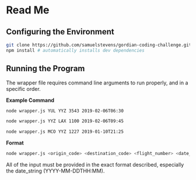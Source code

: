 # Read Me

## Configuring the Environment

```bash
git clone https://github.com/samuelstevens/gordian-coding-challenge.git
npm install # automatically installs dev dependencies
```

## Running the Program

The wrapper file requires command line arguments to run properly, and in a specific order.

**Example Command**

```bash
node wrapper.js YUL YYZ 3543 2019-02-06T06:30

node wrapper.js YYZ LAX 1100 2019-02-06T09:45

node wrapper.js MCO YYZ 1227 2019-01-10T21:25
```

**Format**

```bash
node wrapper.js <origin_code> <destination_code> <flight_number> <date_string>
```

All of the input must be provided in the exact format described, especially the date_string (YYYY-MM-DDTHH:MM).
